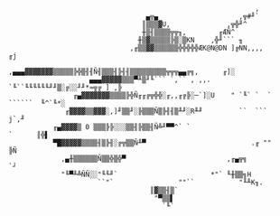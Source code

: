                                                                 ,
                                      ▄╦▄                    ,╦#╜`
                                     ║▒▒▒▓U,              ,╦╬╜^
                                     ╫▒╢▒▒▒▒╦╦╖,        ╓ÆÑ^
                                    ╫▒▓▒▒▒▒▒╠▒░▒KN    ,╬╜``` ╖
                                  ,╓▒▒▓▓▒▒▒▒▒▒╬╬╬╬╬ÆK@N@DN ]╔NN,,,,               ╓j
                            ,▄▄▄▓▓▓▓▓▓▓▒▒▒▒▒╠╬▒╢╢Ñ╢▒▒▒╢╠╢╢▒▒▒▒▒▒▒▒▒╦╦╦▄▄╔╗,      ╓]░
                        ▄▄▄▓▓▓▓▓▒▒▒▀╨▒╜╙``` `,`` , ,,.  `╙``╙╙╙╙╙╙╜╜▒░╔░░╜╜*≈╦╔ ] ,╠
                    ╓▄▓▓▓▓▓▓▓▒▒▒▒╠╬Ñ╓╓╔╦╬╬░╓,,╓╔╠░─`]░U    " `╙` `  ` ``````  ╙^`╙*░
                  ╓▓▓▓▓▒▒▓▓▓░,]╜▒▒╜░╠▒▒▒Ñ▒╠╢╢▒╨╜░R╨╜         ``  ```            j`,╜
               ╓▄▓▓▓▓▒ 0 ▒▒▒╠╠░░░▒▒╢╠▒▒╢Ñ╩╜▀▀^` `                         `      ║╬▌
               ▀█▓▓▓▓▓▒▒▒▒╢▒╠╢░╔╦▒▒Ñ╨▀                          .╓ ""             ╠Ñ
                 ,▄╫▒▒▒▒▒▒Ñ▒▒╬▒╬▀                         ,╓▄╦╗                   `┘
                 "╙▀╨╩ÑÑ░░"╙╙╜`                       *"` ╙╫▒▒╗H
                          ``"`                ""``           "╙╨K╖.
                                       ║▓▒▒╢▒`
                                        "▀▒▒▌
                                          `╙`                                           
     
